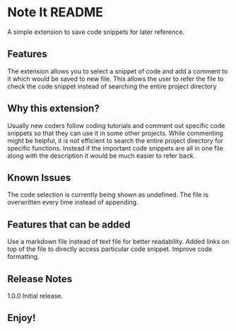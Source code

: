 # Note It README

A simple extension to save code snippets for later reference.

## Features

The extension allows you to select a snippet of code and add a comment to it which would be saved to new file.
This allows the user to refer the file to check the code snippet instead of searching the entire project directory

## Why this extension?

Usually new coders follow coding tutorials and comment out specific code snippets so that they can use it in some other projects. While commenting might be helpful, it is not efficient to search the entire project directory for specific functions.
Instead if the important code snippets are all in one file along with the description it would be much easier to refer back.

## Known Issues

The code selection is currently being shown as undefined.
The file is overwritten every time instead of appending.

## Features that can be added

Use a markdown file instead of text file for better readability.
Added links on top of the file to directly access particular code snippet.
Improve code formatting.

## Release Notes

1.0.0 Initial release.

## Enjoy!
